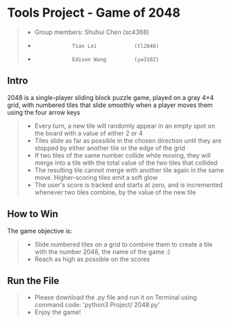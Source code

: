 # Tools Project - Game of 2048

> -  Group members: Shuhui Chen         (sc4368)
> -                 Tian Lei            (tl2846)
> -                 Edison Wang         (yw3102)                 

## Intro

2048 is a single-player sliding block puzzle game, played on a gray 4×4 grid, with numbered tiles that slide smoothly when a player moves them using the four arrow keys

> - Every turn, a new tile will randomly appear in an empty spot on the board with a value of either 2 or 4
> - Tiles slide as far as possible in the chosen direction until they are stopped by either another tile or the edge of the grid
> - If two tiles of the same number collide while moving, they will merge into a tile with the total value of the two tiles that collided
> - The resulting tile cannot merge with another tile again in the same move. Higher-scoring tiles emit a soft glow
> - The user's score is tracked and starts at zero, and is incremented whenever two tiles combine, by the value of the new tile


## How to Win

The game objective is:

> - Slide numbered tiles on a grid to combine them to create a tile with the number 2048, the name of the game :)
> - Reach as high as possible on the scores

## Run the File

> - Please download the .py file and run it on Terminal using command code: 'python3 Project/ 2048.py'
> - Enjoy the game!
